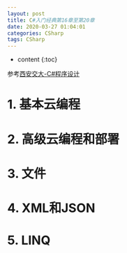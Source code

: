 ```yaml
---
layout: post
title: C#入门经典第16章至第20章
date: 2020-03-27 01:04:01
categories: CSharp
tags: CSharp
---
```

* content
{:toc}

参考[西安交大-C#程序设计](https://www.icourse163.org/course/XJTU-1002843011)

# 1. 基本云编程

# 2. 高级云编程和部署

# 3. 文件

# 4. XML和JSON

# 5. LINQ